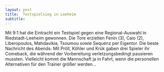 ```yaml
---
layout: post
title:  Testspielsieg in Leeheim
subtitle:  
---
```


Mit 9:1 hat die Eintracht ein Testspiel gegen eine Regional-Auswahl in Riedstadt-Leeheim gewonnen. Die Tore erzielten Fenin (3), Caio (2), Liberopoulos, Mahdavikia, Tsoumou sowie Sequenz per Eigentor. Die beste Nachricht des Abends: Mit Pröll, Köhler und Krük gaben drei Spieler ihr Comeback, die während der Vorbereitung verletzungsbedingt pausieren mussten. Vielleicht kommt die Mannschaft ja in Fahrt, wenn die personellen Alternativen für den Trainer größer werden...


